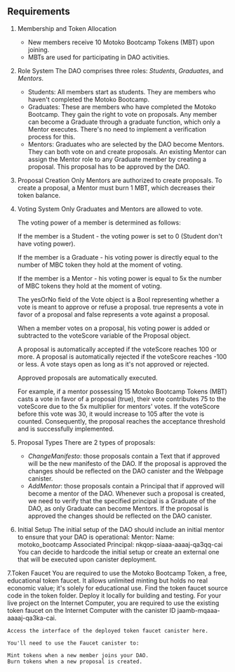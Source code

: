## Requirements

1. Membership and Token Allocation
    - New members receive 10 Motoko Bootcamp Tokens (MBT) upon joining.
    - MBTs are used for participating in DAO activities.

2. Role System
The DAO comprises three roles: *Students*, *Graduates*, and *Mentors*.
    - Students: All members start as students. They are members who haven't completed the Motoko Bootcamp.
    - Graduates: These are members who have completed the Motoko Bootcamp. They gain the right to vote on proposals. Any member can become a Graduate through a graduate function, which only a Mentor executes. There's no need to implement a verification process for this.
    - Mentors: Graduates who are selected by the DAO become Mentors. They can both vote on and create proposals. An existing Mentor can assign the Mentor role to any Graduate member by creating a proposal. This proposal has to be approved by the DAO.

3. Proposal Creation
    Only Mentors are authorized to create proposals.
    To create a proposal, a Mentor must burn 1 MBT, which decreases their token balance.

4. Voting System
    Only Graduates and Mentors are allowed to vote.

    The voting power of a member is determined as follows:

    If the member is a Student - the voting power is set to 0 (Student don't have voting power).

    If the member is a Graduate - his voting power is directly equal to the number of MBC token they hold at the moment of voting.

    If the member is a Mentor - his voting power is equal to 5x the number of MBC tokens they hold at the moment of voting.

    The yesOrNo field of the Vote object is a Bool representing whether a vote is meant to approve or refuse a proposal. true represents a vote in favor of a proposal and false represents a vote against a proposal.

    When a member votes on a proposal, his voting power is added or subtracted to the voteScore variable of the Proposal object.

    A proposal is automatically accepted if the voteScore reaches 100 or more. A proposal is automatically rejected if the voteScore reaches -100 or less. A vote stays open as long as it's not approved or rejected.

    Approved proposals are automatically executed.

    For example, if a mentor possessing 15 Motoko Bootcamp Tokens (MBT) casts a vote in favor of a proposal (true), their vote contributes 75 to the voteScore due to the 5x multiplier for mentors' votes. If the voteScore before this vote was 30, it would increase to 105 after the vote is counted. Consequently, the proposal reaches the acceptance threshold and is successfully implemented.

5. Proposal Types 
There are 2 types of proposals:
    - *ChangeManifesto*: those proposals contain a Text that if approved will be the new manifesto of the DAO. If the proposal is approved the changes should be reflected on the DAO canister and the Webpage canister.
    - *AddMentor*: those proposals contain a Principal that if approved will become a mentor of the DAO. Whenever such a proposal is created, we need to verify that the specified principal is a Graduate of the DAO, as only Graduate can become Mentors. If the proposal is approved the changes should be reflected on the DAO canister.

6. Initial Setup 
    The initial setup of the DAO should include an initial mentor to ensure that your DAO is operational:
    Mentor:
    Name: motoko_bootcamp
    Associated Principal: nkqop-siaaa-aaaaj-qa3qq-cai
    You can decide to hardcode the initial setup or create an external one that will be executed upon canister deployment.

7.Token Faucet 
    You are required to use the Motoko Bootcamp Token, a free, educational token faucet. It allows unlimited minting but holds no real economic value; it's solely for educational use.
    Find the token faucet source code in the token folder. Deploy it locally for building and testing. For your live project on the Internet Computer, you are required to use the existing token faucet on the Internet Computer with the canister ID jaamb-mqaaa-aaaaj-qa3ka-cai.

    Access the interface of the deployed token faucet canister here.

    You'll need to use the Faucet canister to:

    Mint tokens when a new member joins your DAO.
    Burn tokens when a new proposal is created.